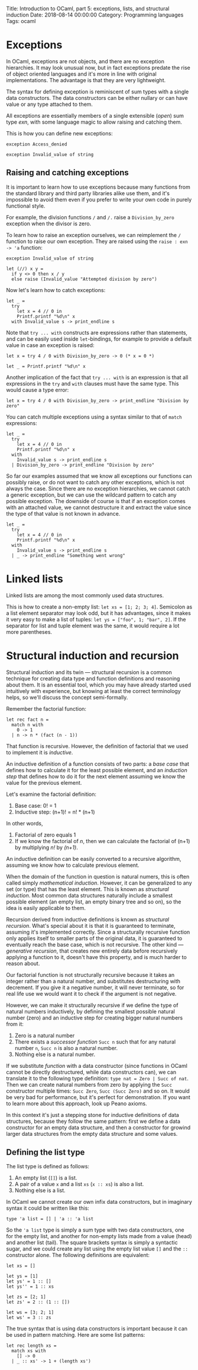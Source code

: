 Title: Introduction to OCaml, part 5: exceptions, lists, and structural induction
Date: 2018-08-14 00:00:00
Category: Programming languages
Tags: ocaml

# Exceptions

In OCaml, exceptions are not objects, and there are no exception hierarchies. It may look unusual now,
but in fact exceptions predate the rise of object oriented languages and it's more in line with original
implementations. The advantage is that they are very lightweight.

The syntax for defining exception is reminiscent of sum types with a single data constructors.
The data constructors can be either nullary or can have value or any type attached to them.

All exceptions are essentially members of a single extensible (_open_) sum type _exn_, with some language
magic to allow raising and catching them.

This is how you can define new exceptions:

```
exception Access_denied

exception Invalid_value of string
```

## Raising and catching exceptions

It is important to learn how to use exceptions because many functions from the standard library and third party
libraries alike use them, and it's impossible to avoid them even if you prefer to write your own code in
purely functional style.

For example, the division functions `/` and `/.` raise a `Division_by_zero` exception when the divisor is zero.

To learn how to raise an exception ourselves, we can reimplement the `/` function to raise our own exception.
They are raised using the `raise : exn -> 'a` function:

```
exception Invalid_value of string

let (//) x y =
  if y <> 0 then x / y
  else raise (Invalid_value "Attempted division by zero")
```

Now let's learn how to catch exceptions:

```
let _ =
  try
    let x = 4 // 0 in
    Printf.printf "%d\n" x
  with Invalid_value s -> print_endline s
```

Note that `try ... with` constructs are expressions rather than statements, and can be easily used
inside `let`-bindings, for example to provide a default value in case an exception is raised:

```
let x = try 4 / 0 with Division_by_zero -> 0 (* x = 0 *)

let _ = Printf.printf "%d\n" x
```

Another implication of the fact that `try ... with` is an expression is that all expressions in the
`try` and `with` clauses must have the same type. This would cause a type error:

```
let x = try 4 / 0 with Division_by_zero -> print_endline "Division by zero"
```

You can catch multiple exceptions using a syntax similar to that of `match` expressions:

```
let _ =
  try
    let x = 4 // 0 in
    Printf.printf "%d\n" x
  with
    Invalid_value s -> print_endline s
  | Division_by_zero -> print_endline "Division by zero"

```

So far our examples assumed that we know all exceptions our functions can possibly raise, or do not want
to catch any other exceptions, which is not always the case. Since there are no exception hierarchies,
we cannot catch a generic exception, but we can use the wildcard pattern to catch any possible exception.
The downside of course is that if an exception comes with an attached value, we cannot destructure
it and extract the value since the type of that value is not known in advance.

```
let _ =
  try
    let x = 4 // 0 in
    Printf.printf "%d\n" x
  with
    Invalid_value s -> print_endline s
  | _ -> print_endline "Something went wrong"

```

# Linked lists

Linked lists are among the most commonly used data structures.

This is how to create a non-empty list: `let xs = [1; 2; 3; 4]`.
Semicolon as a list element separator may look odd, but it has advantages,
since it makes it very easy to make a list of tuples: `let ys = ["foo", 1; "bar", 2]`.
If the separator for list and tuple element was the same, it would require a lot
more parentheses.

# Structural induction and recursion

Structural induction and its twin &mdash; structural recursion is a common technique for creating
data type and function definitions and reasoning about them. It is an essential tool, which you may have already
started used intuitively with experience, but knowing at least the correct terminology helps, so we'll discuss
the concept semi-formally.

Remember the factorial function:

```
let rec fact n =
  match n with
    0 -> 1
  | n -> n * (fact (n - 1))
```

That function is recursive. However, the definition of factorial that we used to implement it
is _inductive_.

An inductive definition of a function consists of two parts: a _base case_ that defines how to calculate it for the least possible element,
and an _induction step_ that defines how to do it for the next element assuming we know the value for the previous element.

Let's examine the factorial definition:

1. Base case: 0! = 1
2. Inductive step: (n+1)! = n! * (n+1)

In other words,

1. Factorial of zero equals 1
2. If we know the factorial of _n_, then we can calculate the factorial of (n+1) by multiplying _n!_ by _(n+1)_.

An inductive definition can be easily converted to a recursive algorithm, assuming we know how to calculate previous element.

When the domain of the function in question is natural numers, this is often called simply _mathematical induction_.
However, it can be generalized to any set (or type) that has the least element. This is known as _structural induction_.
Most common data structures naturally include a smallest possible element (an empty list, an empty binary tree and so on), so the idea is easily
applicable to them.

Recursion derived from inductive definitions is known as _structural recursion_. What's special about it is that it is guaranteed to terminate,
assuming it's implemented correctly. 
Since a structurally recursive function only applies itself to smaller parts of the original data, it is guaranteed to eventually reach the base case, which is not recursive.
The other kind &mdash; _generative recursion_, that creates new entirely data before recursively applying a function to it, doesn't have
this property, and is much harder to reason about.

Our factorial function is not structurally recursive because it takes an integer rather than a natural number, and substitutes destructuring with
decrement. If you give it a negative number, it will never terminate, so for real life use we would want it to check if the argument is not negative.

However, we can make it structurally recursive if we define the type of natural numbers inductively, by defining the smallest possible natural number (zero)
and an inductive step for creating bigger natural numbers from it:

1. Zero is a natural number
2. There exists a _successor function_ `Succ n` such that for any natural number `n`, `Succ n` is also a natural number.
3. Nothing else is a natural number.

If we substitute _function_ with a data constructor (since functions in OCaml cannot be directly destructured, while data constructors can),
we can translate it to the following type definition: `type nat = Zero | Succ of nat`. Then we can create natural numbers from zero by applying
the `Succ` constructor multiple times: `Succ Zero`, `Succ (Succ Zero)` and so on. It would be very bad for performance, but it's perfect for
demonstration. If you want to learn more about this approach, look up Peano axioms.

In this context it's just a stepping stone for inductive definitions of data structures, because they follow the same pattern: first we define
a data constructor for an empty data structure, and then a constructor for growind larger data structures from the empty data structure and
some values.

## Defining the list type

The list type is defined as follows:

1. An empty list (`[]`) is a list.
2. A pair of a value `x` and a list `xs` (`x :: xs`) is also a list.
3. Nothing else is a list.

In OCaml we cannot create our own infix data constructors, but in imaginary syntax it could be written like this:

```
type 'a list = [] | 'a :: 'a list
``` 

So the `'a list` type is simply a sum type with two data constructors, one for the empty list, and another for non-empty lists
made from a value (head) and another list (tail). The square brackets syntax is simply a syntactic sugar, and we could create
any list using the empty list value `[]` and the `::` constructor alone. The following definitions are equivalent:


```
let xs = []

let ys = [1]
let ys' = 1 :: []
let ys'' = 1 :: xs

let zs = [2; 1]
let zs' = 2 :: (1 :: []) 

let ws = [3; 2; 1]
let ws' = 3 :: zs
```

The true syntax that is using data constructors is important because it can be used in pattern matching.
Here are some list patterns:

```
let rec length xs =
  match xs with
    [] -> 0
  | _ :: xs' -> 1 + (length xs')
```

